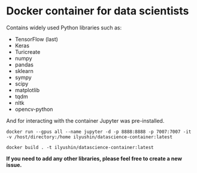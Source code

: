# Docker container for data scientists

Contains widely used Python libraries such as:
* TensorFlow (last)
* Keras
* Turicreate
* numpy               
* pandas
* sklearn
* sympy
* scipy 
* matplotlib
* tqdm
* nltk
* opencv-python

And for interacting with the container Jupyter was pre-installed.

```
docker run --gpus all --name jupyter -d -p 8888:8888 -p 7007:7007 -it -v /host/directory:/home ilyushin/datascience-container:latest
```

```
docker build . -t ilyushin/datascience-container:latest
```

**If you need to add any other libraries, please feel free to create a new issue.**



